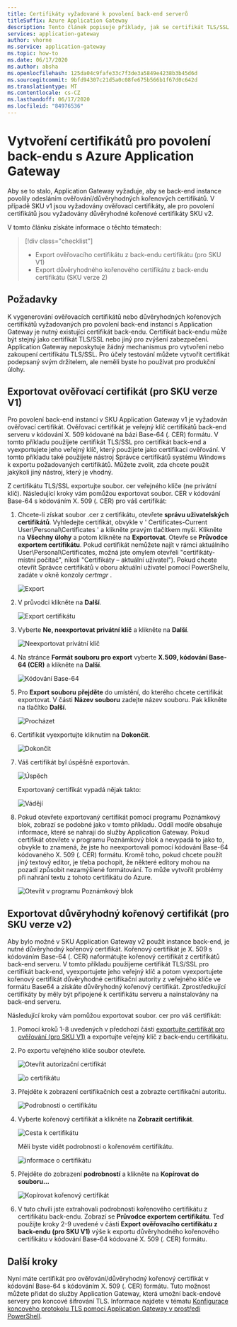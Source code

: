 ```yaml
---
title: Certifikáty vyžadované k povolení back-end serverů
titleSuffix: Azure Application Gateway
description: Tento článek popisuje příklady, jak se certifikát TLS/SSL dá převést na certifikát ověřování a důvěryhodný kořenový certifikát, který je nutný k povolení back-end instancí v Azure Application Gateway
services: application-gateway
author: vhorne
ms.service: application-gateway
ms.topic: how-to
ms.date: 06/17/2020
ms.author: absha
ms.openlocfilehash: 125da04c9fafe33c7f3de3a5849e4238b3b45d6d
ms.sourcegitcommit: 9bfd94307c21d5a0c08fe675b566b1f67d0c642d
ms.translationtype: MT
ms.contentlocale: cs-CZ
ms.lasthandoff: 06/17/2020
ms.locfileid: "84976536"
---
```

# <a name="create-certificates-to-allow-the-backend-with-azure-application-gateway"></a>Vytvoření certifikátů pro povolení back-endu s Azure Application Gateway

Aby se to stalo, Application Gateway vyžaduje, aby se back-end instance povolily odesláním ověřování/důvěryhodných kořenových certifikátů. V případě SKU v1 jsou vyžadovány ověřovací certifikáty, ale pro povolení certifikátů jsou vyžadovány důvěryhodné kořenové certifikáty SKU v2.

V tomto článku získáte informace o těchto tématech:

> [!div class="checklist"]
>
> - Export ověřovacího certifikátu z back-endu certifikátu (pro SKU V1)
> - Export důvěryhodného kořenového certifikátu z back-endu certifikátu (SKU verze 2)

## <a name="prerequisites"></a>Požadavky

K vygenerování ověřovacích certifikátů nebo důvěryhodných kořenových certifikátů vyžadovaných pro povolení back-end instancí s Application Gateway je nutný existující certifikát back-endu. Certifikát back-endu může být stejný jako certifikát TLS/SSL nebo jiný pro zvýšení zabezpečení. Application Gateway neposkytuje žádný mechanismus pro vytvoření nebo zakoupení certifikátu TLS/SSL. Pro účely testování můžete vytvořit certifikát podepsaný svým držitelem, ale neměli byste ho používat pro produkční úlohy. 

## <a name="export-authentication-certificate-for-v1-sku"></a>Exportovat ověřovací certifikát (pro SKU verze V1)

Pro povolení back-end instancí v SKU Application Gateway v1 je vyžadován ověřovací certifikát. Ověřovací certifikát je veřejný klíč certifikátů back-end serveru v kódování X. 509 kódované na bázi Base-64 (. CER) formátu. V tomto příkladu použijete certifikát TLS/SSL pro certifikát back-end a vyexportujete jeho veřejný klíč, který použijete jako certifikaci ověřování. V tomto příkladu také použijete nástroj Správce certifikátů systému Windows k exportu požadovaných certifikátů. Můžete zvolit, zda chcete použít jakýkoli jiný nástroj, který je vhodný.

Z certifikátu TLS/SSL exportujte soubor. cer veřejného klíče (ne privátní klíč). Následující kroky vám pomůžou exportovat soubor. CER v kódování Base-64 s kódováním X. 509 (. CER) pro váš certifikát:

1. Chcete-li získat soubor .cer z certifikátu, otevřete **správu uživatelských certifikátů**. Vyhledejte certifikát, obvykle v ' Certificates-Current User\Personal\Certificates ' a klikněte pravým tlačítkem myši. Klikněte na **Všechny úlohy** a potom klikněte na **Exportovat**. Otevře se **Průvodce exportem certifikátu**. Pokud certifikát nemůžete najít v rámci aktuálního User\Personal\Certificates, možná jste omylem otevřeli "certifikáty-místní počítač", nikoli "Certifikáty – aktuální uživatel"). Pokud chcete otevřít Správce certifikátů v oboru aktuální uživatel pomocí PowerShellu, zadáte v okně konzoly *certmgr* .

   ![Export](./media/certificates-for-backend-authentication/export.png)

2. V průvodci klikněte na **Další**.

   ![Export certifikátu](./media/certificates-for-backend-authentication/exportwizard.png)

3. Vyberte **Ne, neexportovat privátní klíč** a klikněte na **Další**.

   ![Neexportovat privátní klíč](./media/certificates-for-backend-authentication/notprivatekey.png)

4. Na stránce **Formát souboru pro export** vyberte **X.509, kódování Base-64 (CER)** a klikněte na **Další**.

   ![Kódování Base-64](./media/certificates-for-backend-authentication/base64.png)

5. Pro **Export souboru** **přejděte** do umístění, do kterého chcete certifikát exportovat. V části **Název souboru** zadejte název souboru. Pak klikněte na tlačítko **Další**.

   ![Procházet](./media/certificates-for-backend-authentication/browse.png)

6. Certifikát vyexportujte kliknutím na **Dokončit**.

   ![Dokončit](./media/certificates-for-backend-authentication/finish.png)

7. Váš certifikát byl úspěšně exportován.

   ![Úspěch](./media/certificates-for-backend-authentication/success.png)

   Exportovaný certifikát vypadá nějak takto:

   ![Vádějí](./media/certificates-for-backend-authentication/exported.png)

8. Pokud otevřete exportovaný certifikát pomocí programu Poznámkový blok, zobrazí se podobné jako v tomto příkladu. Oddíl modře obsahuje informace, které se nahrají do služby Application Gateway. Pokud certifikát otevřete v programu Poznámkový blok a nevypadá to jako to, obvykle to znamená, že jste ho neexportovali pomocí kódování Base-64 kódovaného X. 509 (. CER) formátu. Kromě toho, pokud chcete použít jiný textový editor, je třeba pochopit, že některé editory mohou na pozadí způsobit nezamýšlené formátování. To může vytvořit problémy při nahrání textu z tohoto certifikátu do Azure.

   ![Otevřít v programu Poznámkový blok](./media/certificates-for-backend-authentication/format.png)

## <a name="export-trusted-root-certificate-for-v2-sku"></a>Exportovat důvěryhodný kořenový certifikát (pro SKU verze v2)

Aby bylo možné v SKU Application Gateway v2 použít instance back-end, je nutné důvěryhodný kořenový certifikát. Kořenový certifikát je X. 509 s kódováním Base-64 (. CER) naformátujte kořenový certifikát z certifikátů back-end serveru. V tomto příkladu použijeme certifikát TLS/SSL pro certifikát back-end, vyexportujete jeho veřejný klíč a potom vyexportujete kořenový certifikát důvěryhodné certifikační autority z veřejného klíče ve formátu Base64 a získáte důvěryhodný kořenový certifikát. Zprostředkující certifikáty by měly být připojené k certifikátu serveru a nainstalovány na back-end serveru.

Následující kroky vám pomůžou exportovat soubor. cer pro váš certifikát:

1. Pomocí kroků 1-8 uvedených v předchozí části [exportujte certifikát pro ověřování (pro SKU V1)](#export-authentication-certificate-for-v1-sku) a exportujte veřejný klíč z back-endu certifikátu.

2. Po exportu veřejného klíče soubor otevřete.

   ![Otevřít autorizační certifikát](./media/certificates-for-backend-authentication/openAuthcert.png)

   ![o certifikátu](./media/certificates-for-backend-authentication/general.png)

3. Přejděte k zobrazení certifikačních cest a zobrazte certifikační autoritu.

   ![Podrobnosti o certifikátu](./media/certificates-for-backend-authentication/certdetails.png)

4. Vyberte kořenový certifikát a klikněte na **Zobrazit certifikát**.

   ![Cesta k certifikátu](./media/certificates-for-backend-authentication/rootcert.png)

   Měli byste vidět podrobnosti o kořenovém certifikátu.

   ![informace o certifikátu](./media/certificates-for-backend-authentication/rootcertdetails.png)

5. Přejděte do zobrazení **podrobností** a klikněte na **Kopírovat do souboru...**

   ![Kopírovat kořenový certifikát](./media/certificates-for-backend-authentication/rootcertcopytofile.png)

6. V tuto chvíli jste extrahovali podrobnosti kořenového certifikátu z certifikátu back-endu. Zobrazí se **Průvodce exportem certifikátu**. Teď použijte kroky 2-9 uvedené v části **Export ověřovacího certifikátu z back-endu (pro SKU V1)** výše k exportu důvěryhodného kořenového certifikátu v kódování Base-64 kódované X. 509 (. CER) formátu.

## <a name="next-steps"></a>Další kroky

Nyní máte certifikát pro ověřování/důvěryhodný kořenový certifikát v kódování Base-64 s kódováním X. 509 (. CER) formátu. Tuto možnost můžete přidat do služby Application Gateway, která umožní back-endové servery pro koncové šifrování TLS. Informace najdete v tématu [Konfigurace koncového protokolu TLS pomocí Application Gateway v prostředí PowerShell](https://docs.microsoft.com/azure/application-gateway/application-gateway-end-to-end-ssl-powershell).

